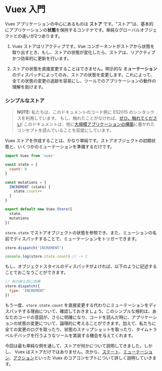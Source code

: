 # Vuex 入門

Vuex アプリケーションの中心にあるものは **ストア** です。"ストア"は、基本的にアプリケーションの**状態**を保持するコンテナです。単純なグローバルオブジェクトとの違いが2つあります。

1. Vuex ストアはリアクティブです。Vue コンポーネントがストアから状態を取り出すとき、もし、ストアの状態が変化したら、ストアは、リアクティブかつ効率的に更新を行います。

2. ストアの状態を直接変更することはできません。明示的な **ミューテーション**のディスパッチによってのみ、ストアの状態を変更します。これによって、全ての状態の変更の追跡を容易にし、ツールでのアプリケーションの動作の理解を助けます。

### シンプルなストア

> **NOTE:** 私たちは、このドキュメントのコード例に ES2015 のシンタックスを利用しています。 もし、触れたことがなければ、[ぜひ、触れてください](https://babeljs.io/docs/learn-es2015/)! このドキュメントは、他に[大規模アプリケーションの構築](https://jp.vuejs.org/guide/application.html)に書かれたコンセプトを読んでいることを前提にしています。

Vuex ストアを作成することは、かなり単純です。ストアオブジェクトの初期状態と、いくつかのミューテーションを準備するだけです。

``` js
import Vuex from 'vuex'

const state = {
  count: 0
}

const mutations = {
  INCREMENT (state) {
    state.count++
  }
}

export default new Vuex.Store({
  state,
  mutations
})
```

`store.state` でストアオブジェクトの状態を参照でき、また、ミューションの名前でディスパッチすることで、ミューテーションをトリガーできます。

``` js
store.dispatch('INCREMENT')

console.log(store.state.count) // -> 1
```

もし、オブジェクトスタイルのディスパッチがよければ、以下のように記述することでおこなうことができます。

``` js
// 先の例と同じ効果
store.dispatch({
  type: 'INCREMENT'
})
```

もう一度、`store.state.count` を直接変更する代わりにミューテーションをディスパッチする理由について、確認しておきましょう。このシンプルな規約は、あなたのコードの意図が、さらに明確になり、コードを読んだ時に、アプリケーションの状態の変更について、論理的に考えることができます。加えて、私たちに全ての変更のログを取ったり、状態のスナップショットを取ったり、タイムトラベルデバッグを行うようなツールを実装する機会を与えてくれます。

今回は最も単純な例を通して、ストアが何かについて説明してきました。しかし、 Vuex はストアだけではありません。次から、[ステート](state.md)、[ミューテーション](mutations.md)、[アクション](actions.md)といった Vuex のコアコンセプトについて詳しく説明していきます。
